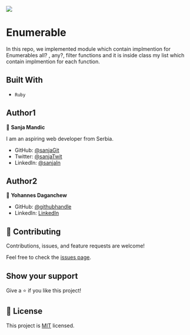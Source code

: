 ![](https://img.shields.io/badge/Microverse-blueviolet)

# Enumerable

In this repo, we implemented module which contain implmention for Enumerables all? , any?, filter functions and it is inside class my list which contain implmention for each function.



## Built With

- `Ruby`

## Author1

👤 **Sanja Mandic**

I am an aspiring web developer from Serbia.
- GitHub: [@sanjaGit](https://github.com/Sanja969)
- Twitter: [@sanjaTwit](https://twitter.com/SanjaMandic42)
- LinkedIn: [@sanjaIn](https://linkedin.com/in/sanja-mandic-823995a2/)

## Author2

👤 **Yohannes Daganchew**

- GitHub: [@githubhandle](https://github.com/yohannesdagnachew/)
- LinkedIn: [LinkedIn](https://www.linkedin.com/in/yohannesdagnachew/)

## 🤝 Contributing

Contributions, issues, and feature requests are welcome!

Feel free to check the [issues page](https://github.com/Sanja969/Decode-a-Morse-code-message/issues).

## Show your support

Give a ⭐️ if you like this project!

## 📝 License

This project is [MIT](./MIT.md) licensed.

